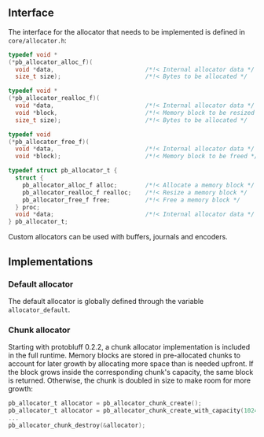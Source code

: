 ## Interface

The interface for the allocator that needs to be implemented is defined in
`core/allocator.h`:

``` c
typedef void *
(*pb_allocator_alloc_f)(
  void *data,                          /*!< Internal allocator data */
  size_t size);                        /*!< Bytes to be allocated */

typedef void *
(*pb_allocator_realloc_f)(
  void *data,                          /*!< Internal allocator data */
  void *block,                         /*!< Memory block to be resized */
  size_t size);                        /*!< Bytes to be allocated */

typedef void
(*pb_allocator_free_f)(
  void *data,                          /*!< Internal allocator data */
  void *block);                        /*!< Memory block to be freed */

typedef struct pb_allocator_t {
  struct {
    pb_allocator_alloc_f alloc;        /*!< Allocate a memory block */
    pb_allocator_realloc_f realloc;    /*!< Resize a memory block */
    pb_allocator_free_f free;          /*!< Free a memory block */
  } proc;
  void *data;                          /*!< Internal allocator data */
} pb_allocator_t;
```

Custom allocators can be used with buffers, journals and encoders.

## Implementations

### Default allocator

The default allocator is globally defined through the variable
`allocator_default`.

### Chunk allocator

Starting with protobluff 0.2.2, a chunk allocator implementation is included
in the full runtime. Memory blocks are stored in pre-allocated chunks to
account for later growth by allocating more space than is needed upfront. If
the block grows inside the corresponding chunk's capacity, the same block is
returned. Otherwise, the chunk is doubled in size to make room for more growth:

``` c
pb_allocator_t allocator = pb_allocator_chunk_create();
pb_allocator_t allocator = pb_allocator_chunk_create_with_capacity(1024);
...
pb_allocator_chunk_destroy(&allocator);
```